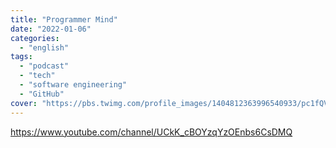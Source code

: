 ```yaml
---
title: "Programmer Mind"
date: "2022-01-06"
categories:
  - "english"
tags:
  - "podcast"
  - "tech"
  - "software engineering"
  - "GitHub"
cover: "https://pbs.twimg.com/profile_images/1404812363996540933/pc1fQV4Q_400x400.png"
---
```


https://www.youtube.com/channel/UCkK_cBOYzqYzOEnbs6CsDMQ
